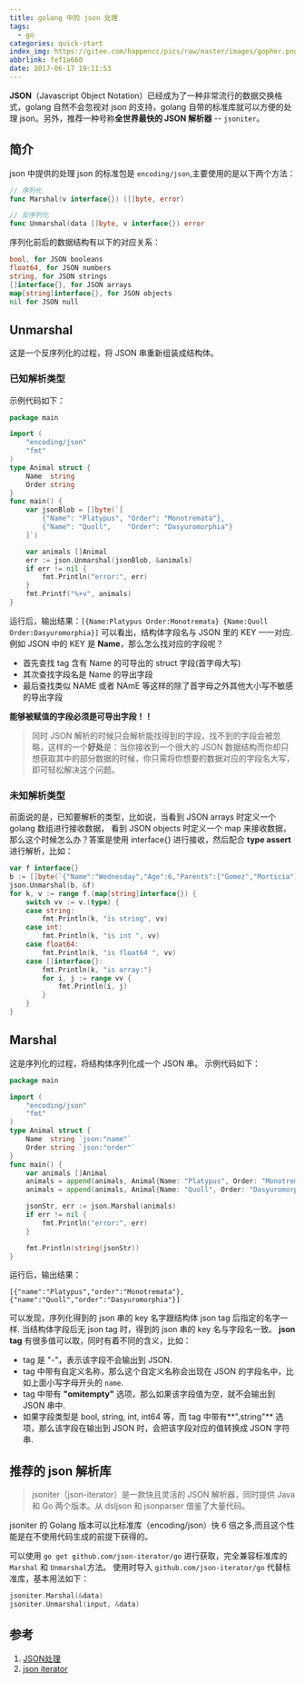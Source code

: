```yaml
---
title: golang 中的 json 处理
tags:
  - go
categories: quick-start
index_img: https://gitee.com/happencc/pics/raw/master/images/gopher.png
abbrlink: fef1a660
date: 2017-06-17 19:11:53
---
```


**JSON**（Javascript Object Notation）已经成为了一种非常流行的数据交换格式，golang 自然不会忽视对 json 的支持，golang 自带的标准库就可以方便的处理 json。另外，推荐一种号称**全世界最快的 JSON 解析器** -- `jsoniter`。

<!--more-->

## 简介
json 中提供的处理 json 的标准包是 `encoding/json`,主要使用的是以下两个方法：

``` go
// 序列化
func Marshal(v interface{}) ([]byte, error)

// 反序列化
func Unmarshal(data []byte, v interface{}) error
```
序列化前后的数据结构有以下的对应关系：

```go
bool, for JSON booleans
float64, for JSON numbers
string, for JSON strings
[]interface{}, for JSON arrays
map[string]interface{}, for JSON objects
nil for JSON null
```
## Unmarshal
这是一个反序列化的过程，将 JSON 串重新组装成结构体。
### 已知解析类型
<i class="fa fa-code" aria-hidden="true"></i>示例代码如下：

``` go
package main

import (
    "encoding/json"
    "fmt"
)
type Animal struct {
    Name  string
    Order string
}
func main() {
    var jsonBlob = []byte(`[
        {"Name": "Platypus", "Order": "Monotremata"},
        {"Name": "Quoll",    "Order": "Dasyuromorphia"}
    ]`)

    var animals []Animal
    err := json.Unmarshal(jsonBlob, &animals)
    if err != nil {
        fmt.Println("error:", err)
    }
    fmt.Printf("%+v", animals)
}
```
运行后，输出结果：`[{Name:Platypus Order:Monotremata} {Name:Quoll Order:Dasyuromorphia}]`
可以看出，结构体字段名与 JSON 里的 KEY 一一对应.
例如 JSON 中的 KEY 是 **Name**，那么怎么找对应的字段呢？

- 首先查找 tag 含有 Name 的可导出的 struct 字段(首字母大写)
- 其次查找字段名是 Name 的导出字段
- 最后查找类似 NAME 或者 NAmE 等这样的除了首字母之外其他大小写不敏感的导出字段

<i class="fa fa-exclamation-triangle" aria-hidden="true"></i> **能够被赋值的字段必须是可导出字段！！**
> 同时 JSON 解析的时候只会解析能找得到的字段，找不到的字段会被忽略，这样的一个**好处**是：当你接收到一个很大的 JSON 数据结构而你却只想获取其中的部分数据的时候，你只需将你想要的数据对应的字段名大写，即可轻松解决这个问题。

### 未知解析类型

前面说的是，已知要解析的类型，比如说，当看到 JSON arrays 时定义一个 golang 数组进行接收数据， 看到 JSON objects 时定义一个 map 来接收数据，那么这个时候怎么办？答案是使用 interface{} 进行接收，然后配合 **type assert** 进行解析，比如：

``` go
var f interface{}
b := []byte(`{"Name":"Wednesday","Age":6,"Parents":["Gomez","Morticia"]}`)
json.Unmarshal(b, &f)
for k, v := range f.(map[string]interface{}) {
    switch vv := v.(type) {
    case string:
        fmt.Println(k, "is string", vv)
    case int:
        fmt.Println(k, "is int ", vv)
    case float64:
        fmt.Println(k, "is float64 ", vv)
    case []interface{}:
        fmt.Println(k, "is array:")
        for i, j := range vv {
            fmt.Println(i, j)
        }
    }
}
```

## Marshal
这是序列化的过程，将结构体序列化成一个 JSON 串。
<i class="fa fa-code" aria-hidden="true"></i>示例代码如下：

```go
package main

import (
    "encoding/json"
    "fmt"
)
type Animal struct {
    Name  string `json:"name"`
    Order string `json:"order"`
}
func main() {
    var animals []Animal
    animals = append(animals, Animal{Name: "Platypus", Order: "Monotremata"})
    animals = append(animals, Animal{Name: "Quoll", Order: "Dasyuromorphia"})

    jsonStr, err := json.Marshal(animals)
    if err != nil {
        fmt.Println("error:", err)
    }

    fmt.Println(string(jsonStr))
}
```
运行后，输出结果：

`[{"name":"Platypus","order":"Monotremata"},{"name":"Quoll","order":"Dasyuromorphia"}]`

可以发现，序列化得到的 json 串的 key 名字跟结构体 json tag 后指定的名字一样.
当结构体字段后无 json tag 时，得到的 json 串的 key 名与字段名一致。
**json tag** 有很多值可以取，同时有着不同的含义，比如：

- tag 是 "-"，表示该字段不会输出到 JSON.
- tag 中带有自定义名称，那么这个自定义名称会出现在 JSON 的字段名中，比如上面小写字母开头的 `name`.
- tag 中带有 **"omitempty"** 选项，那么如果该字段值为空，就不会输出到JSON 串中.
- 如果字段类型是 bool, string, int, int64 等，而 tag 中带有**",string"** 选项，那么该字段在输出到 JSON 时，会把该字段对应的值转换成 JSON 字符串.

## 推荐的 json 解析库
> jsoniter（json-iterator）是一款快且灵活的 JSON 解析器，同时提供 Java 和 Go 两个版本。从 dsljson 和 jsonparser 借鉴了大量代码。
>
jsoniter 的 Golang 版本可以比标准库（encoding/json）快 6 倍之多,而且这个性能是在不使用代码生成的前提下获得的。

可以使用 `go get github.com/json-iterator/go` 进行获取，完全兼容标准库的 `Marshal` 和 `Unmarshal`方法。
使用时导入 `github.com/json-iterator/go` 代替标准库，基本用法如下：

```go
jsoniter.Marshal(&data)
jsoniter.Unmarshal(input, &data)
```

## 参考
1. [JSON处理](https://github.com/astaxie/build-web-application-with-golang/blob/master/zh/07.2.md)
2. [json iterator](http://jsoniter.com/index.cn.html)
